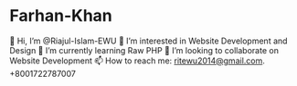 # Farhan-Khan
:wave: Hi, I’m @Riajul-Islam-EWU
:eyes: I’m interested in Website Development and Design
:seedling: I’m currently learning Raw PHP
:revolving_hearts:️ I’m looking to collaborate on Website Development
:mailbox: How to reach me: ritewu2014@gmail.com. +8001722787007
